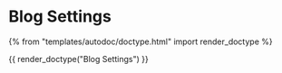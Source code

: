 # Blog Settings

{% from "templates/autodoc/doctype.html" import render_doctype %}

{{ render_doctype("Blog Settings") }}

<!-- jinja --><!-- static -->
